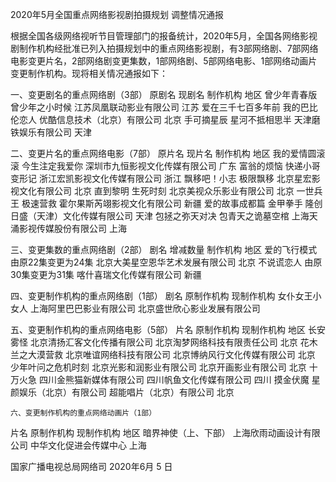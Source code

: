 
2020年5月全国重点网络影视剧拍摄规划
调整情况通报

根据全国各级网络视听节目管理部门的报备统计，2020年5月，全国各网络影视剧制作机构经批准已列入拍摄规划中的重点网络影视剧，有3部网络剧、7部网络电影变更片名，2部网络剧变更集数，1部网络剧、5部网络电影、1部网络动画片变更制作机构。现将相关情况通报如下：

一、变更剧名的重点网络剧（3部）
原剧名	现剧名	制作机构	地区
曾少年青春版	曾少年之小时候	江苏凤凰联动影业有限公司	江苏
爱在三千七百多年前	我的巴比伦恋人	优酷信息技术（北京）有限公司	北京
手可摘星辰	星河不抵相思半	天津磨铁娱乐有限公司	天津




二、变更片名的重点网络电影（7部）
原片名	现片名	制作机构	地区
我的爱情圆滚滚	今生注定我爱你	深圳市九恒影视文化传媒有限公司	广东
富翁的烦恼	快递小哥变形记	浙江宏凯影视文化传媒有限公司	浙江
飘移吧！小志	极限飘移	北京星宏影视文化有限公司	北京
直到黎明	生死时刻	北京美视众乐影业有限公司	北京
一世兵王	极速营救	霍尔果斯芮翊影视文化有限公司	新疆
爱的故事成都篇	金甲拳手	隆创日盛（天津）文化传媒有限公司	天津
包拯之弥天对决	包青天之诡墓空棺	上海天涌影视传媒股份有限公司	上海


三、变更集数的重点网络剧（2部）
剧名	增减数量	制作机构	地区
爱的飞行模式	由原22集变更为24集	北京大美星空恩华艺术发展有限公司	北京
不说谎恋人	由原30集变更为31集	喀什喜瑞文化传媒有限公司	新疆



四、变更制作机构的重点网络剧（1部）
剧名	原制作机构	现制作机构
女仆女王小女人	上海阿里巴巴影业有限公司	北京盛世欣心影业发展有限公司

五、变更制作机构的重点网络电影（5部）
片名	原制作机构	现制作机构	地区
长安雾怪 	北京清扬汇客文化传播有限公司	北京淘梦网络科技有限责任公司	北京
花木兰之大漠营救	北京唯谊网络科技有限公司 	北京博纳风行文化传媒有限公司	北京
少年叶问之危机时刻	北京光影和润影业有限公司	北京开画影业有限公司	北京
十万火急	四川金熊猫新媒体有限公司	四川帆鱼文化传媒有限公司	四川
摸金伏魔	星颜娱乐（北京）有限公司	超能唱片（北京）有限公司	北京

    六、变更制作机构的重点网络动画片（1部）
片名	原制作机构	现制作机构	地区
暗界神使（上、下部） 	上海欣雨动画设计有限公司	中华文化促进会传媒中心	上海


 国家广播电视总局网络司
                       2020年6月 5 日